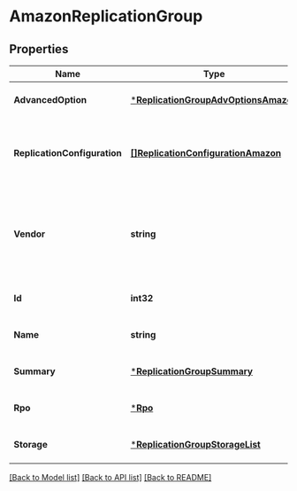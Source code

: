 # AmazonReplicationGroup

## Properties
Name | Type | Description | Notes
------------ | ------------- | ------------- | -------------
**AdvancedOption** | [***ReplicationGroupAdvOptionsAmazon**](ReplicationGroupAdvOptionsAmazon.md) |  | [optional] [default to null]
**ReplicationConfiguration** | [**[]ReplicationConfigurationAmazon**](ReplicationConfigurationAmazon.md) | Replication configuration for an Amazon replication group | [optional] [default to null]
**Vendor** | **string** | Vendor type of this replication group. Values in enum are case sensitive | [default to null]
**Id** | **int32** | Replication group id | [optional] [default to null]
**Name** | **string** | Replication group name | [optional] [default to null]
**Summary** | [***ReplicationGroupSummary**](ReplicationGroupSummary.md) |  | [optional] [default to null]
**Rpo** | [***Rpo**](Rpo.md) |  | [optional] [default to null]
**Storage** | [***ReplicationGroupStorageList**](ReplicationGroupStorageList.md) |  | [optional] [default to null]

[[Back to Model list]](../README.md#documentation-for-models) [[Back to API list]](../README.md#documentation-for-api-endpoints) [[Back to README]](../README.md)

